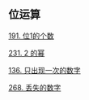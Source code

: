 ## 位运算

[191. 位1的个数](https://leetcode.cn/problems/number-of-1-bits/)

[231. 2 的幂](https://leetcode.cn/problems/power-of-two/)

[136. 只出现一次的数字](https://leetcode.cn/problems/single-number/)

[268. 丢失的数字](https://leetcode.cn/problems/missing-number/)